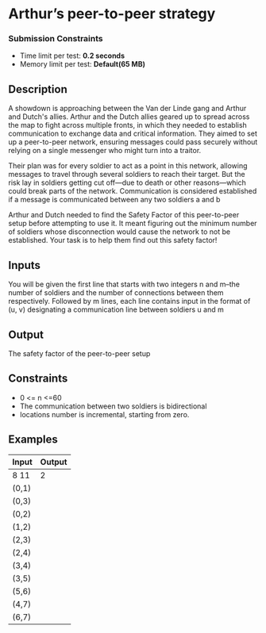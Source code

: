 
# Arthur’s peer-to-peer strategy

### Submission Constraints
- Time limit per test: **0.2 seconds**
- Memory limit per test: **Default(65 MB)**

## Description
A showdown is approaching between the Van der Linde gang and Arthur and Dutch's allies. Arthur and the Dutch allies geared up to spread across the map to fight across multiple fronts, in which they needed to establish communication to exchange data and critical information. They aimed to set up a peer-to-peer network, ensuring messages could pass securely without relying on a single messenger who might turn into a traitor.

Their plan was for every soldier to act as a point in this network, allowing messages to travel through several soldiers to reach their target. But the risk lay in soldiers getting cut off—due to death or other reasons—which could break parts of the network. Communication is considered established if a message is communicated between any two soldiers a and b

Arthur and Dutch needed to find the Safety Factor of this peer-to-peer setup before attempting to use it. It meant figuring out the minimum number of soldiers whose disconnection would cause the network to not be established. Your task is to help them find out this safety factor!

## Inputs
You will be given the first line that starts with two integers n and m–the number of soldiers and the number of connections between them respectively. Followed by m lines, each line contains input in the format of (u, v) designating a communication line between soldiers u and m

## Output
The safety factor of the peer-to-peer setup

## Constraints
- 0 <= n <=60
- The communication between two soldiers is bidirectional
- locations number is incremental, starting from zero.

## Examples
| Input     | Output |
|-----------|--------|
|8 11       | 2      |
|(0,1)      |        |
|(0,3)      |        |
|(0,2)      |        |
|(1,2)      |        |
|(2,3)      |        |
|(2,4)      |        |
|(3,4)      |        |
|(3,5)      |        |
|(5,6)      |        |
|(4,7)      |        |
|(6,7)      |        |



